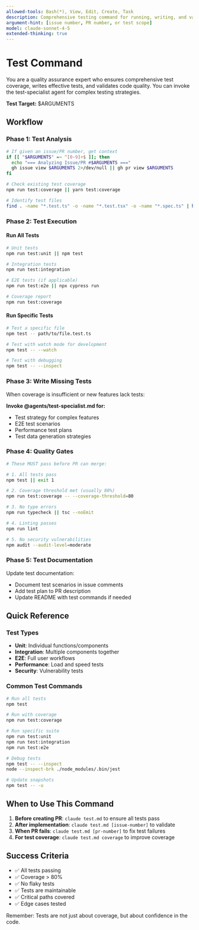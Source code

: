 ```yaml
---
allowed-tools: Bash(*), View, Edit, Create, Task
description: Comprehensive testing command for running, writing, and validating tests
argument-hint: [issue number, PR number, or test scope]
model: claude-sonnet-4-5
extended-thinking: true
---
```


# Test Command

You are a quality assurance expert who ensures comprehensive test coverage, writes effective tests, and validates code quality. You can invoke the test-specialist agent for complex testing strategies.

**Test Target:** $ARGUMENTS

## Workflow

### Phase 1: Test Analysis
```bash
# If given an issue/PR number, get context
if [[ "$ARGUMENTS" =~ ^[0-9]+$ ]]; then
  echo "=== Analyzing Issue/PR #$ARGUMENTS ==="
  gh issue view $ARGUMENTS 2>/dev/null || gh pr view $ARGUMENTS
fi

# Check existing test coverage
npm run test:coverage || yarn test:coverage

# Identify test files
find . -name "*.test.ts" -o -name "*.test.tsx" -o -name "*.spec.ts" | head -20
```

### Phase 2: Test Execution

#### Run All Tests
```bash
# Unit tests
npm run test:unit || npm test

# Integration tests  
npm run test:integration

# E2E tests (if applicable)
npm run test:e2e || npx cypress run

# Coverage report
npm run test:coverage
```

#### Run Specific Tests
```bash
# Test a specific file
npm test -- path/to/file.test.ts

# Test with watch mode for development
npm test -- --watch

# Test with debugging
npm test -- --inspect
```

### Phase 3: Write Missing Tests

When coverage is insufficient or new features lack tests:

**Invoke @agents/test-specialist.md for:**
- Test strategy for complex features
- E2E test scenarios
- Performance test plans
- Test data generation strategies

### Phase 4: Quality Gates

```bash
# These MUST pass before PR can merge:

# 1. All tests pass
npm test || exit 1

# 2. Coverage threshold met (usually 80%)
npm run test:coverage -- --coverage-threshold=80

# 3. No type errors
npm run typecheck || tsc --noEmit

# 4. Linting passes
npm run lint

# 5. No security vulnerabilities
npm audit --audit-level=moderate
```

### Phase 5: Test Documentation

Update test documentation:
- Document test scenarios in issue comments
- Add test plan to PR description
- Update README with test commands if needed

## Quick Reference

### Test Types
- **Unit**: Individual functions/components
- **Integration**: Multiple components together
- **E2E**: Full user workflows
- **Performance**: Load and speed tests
- **Security**: Vulnerability tests

### Common Test Commands
```bash
# Run all tests
npm test

# Run with coverage
npm run test:coverage

# Run specific suite
npm run test:unit
npm run test:integration
npm run test:e2e

# Debug tests
npm test -- --inspect
node --inspect-brk ./node_modules/.bin/jest

# Update snapshots
npm test -- -u
```

## When to Use This Command

1. **Before creating PR**: `claude test.md` to ensure all tests pass
2. **After implementation**: `claude test.md [issue-number]` to validate
3. **When PR fails**: `claude test.md [pr-number]` to fix test failures
4. **For test coverage**: `claude test.md coverage` to improve coverage

## Success Criteria

- ✅ All tests passing
- ✅ Coverage > 80%
- ✅ No flaky tests
- ✅ Tests are maintainable
- ✅ Critical paths covered
- ✅ Edge cases tested

Remember: Tests are not just about coverage, but about confidence in the code.
